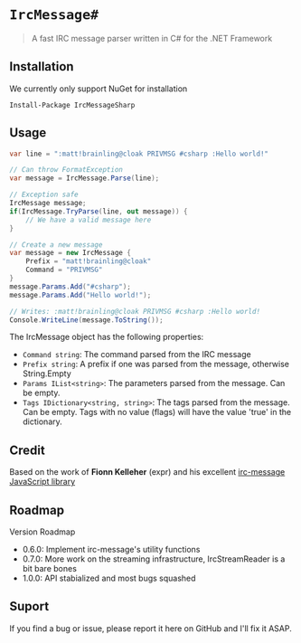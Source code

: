 # ``IrcMessage#``
> A fast IRC message parser written in C# for the .NET Framework

## Installation
We currently only support NuGet for installation

    Install-Package IrcMessageSharp

## Usage
```C#
var line = ":matt!brainling@cloak PRIVMSG #csharp :Hello world!"

// Can throw FormatException
var message = IrcMessage.Parse(line);

// Exception safe
IrcMessage message;
if(IrcMessage.TryParse(line, out message)) {
    // We have a valid message here
}

// Create a new message
var message = new IrcMessage {
    Prefix = "matt!brainling@cloak"
    Command = "PRIVMSG"
}
message.Params.Add("#csharp");
message.Params.Add("Hello world!");

// Writes: :matt!brainling@cloak PRIVMSG #csharp :Hello world!
Console.WriteLine(message.ToString());

```

The IrcMessage object has the following properties:
- `Command string`: The command parsed from the IRC message
- `Prefix string`: A prefix if one was parsed from the message, otherwise String.Empty
- `Params IList<string>`: The parameters parsed from the message. Can be empty.
- `Tags IDictionary<string, string>`: The tags parsed from the message. Can be empty. Tags with no value (flags) will have the value 'true' in the dictionary.

## Credit
Based on the work of **Fionn Kelleher** (expr) and his excellent [irc-message JavaScript library](https://github.com/expr/irc-message)

## Roadmap
Version Roadmap
- 0.6.0: Implement irc-message's utility functions
- 0.7.0: More work on the streaming infrastructure, IrcStreamReader is a bit bare bones
- 1.0.0: API stabialized and most bugs squashed

## Suport
If you find a bug or issue, please report it here on GitHub and I'll fix it ASAP.
